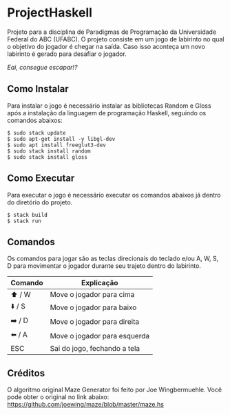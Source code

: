# ProjectHaskell
Projeto para a disciplina de Paradigmas de Programação da Universidade Federal do ABC (UFABC). O projeto consiste em um jogo de labirinto no qual o objetivo do jogador é chegar na saída. Caso isso aconteça um novo labirinto é gerado para desafiar o jogador. 

_Eai, consegue escapar!?_

## Como Instalar 
Para instalar o jogo é necessário instalar as bibliotecas Random e Gloss após a instalação da linguagem de programação Haskell, seguindo os comandos abaixos:

```
$ sudo stack update
$ sudo apt-get install -y libgl-dev
$ sudo apt install freeglut3-dev
$ sudo stack install random
$ sudo stack install gloss
```

## Como Executar
Para executar o jogo é necessário executar os comandos abaixos já dentro do diretório do projeto.

```
$ stack build
$ stack run
```

## Comandos
Os comandos para jogar são as teclas direcionais do teclado e/ou A, W, S, D para movimentar o jogador durante seu trajeto dentro do labirinto.

| Comando                  | Explicação         |
|--------------------------|--------------------------|
| ⬆️ / W                  | Move o jogador para cima |
| ⬇️ / S                   | Move o jogador para baixo |
| ➡️ / D                    | Move o jogador para direita     |
| ⬅️ / A                     | Move o jogador para esquerda     |
| ESC                                | Sai do jogo, fechando a tela  |

## Créditos

O algoritmo original Maze Generator foi feito por Joe Wingbermuehle. Você pode obter o original no link abaixo: https://github.com/joewing/maze/blob/master/maze.hs
